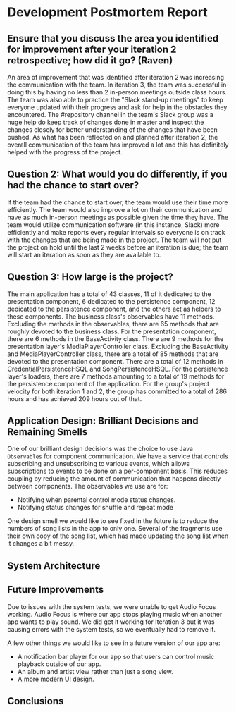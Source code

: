 # Development Postmortem Report

## Ensure that you discuss the area you identified for improvement after your iteration 2 retrospective; how did it go? (Raven)

An area of improvement that was identified after iteration 2 was increasing the communication with the team. In iteration 3, the team was successful in doing this by having no less than 2 in-person meetings outside class hours.
The team was also able to practice the "Slack stand-up meetings" to keep everyone updated with their progress and ask for help in the obstacles they encountered. The #repository channel in the team's Slack group was a huge help
do keep track of changes done in master and inspect the changes closely for better understanding of the changes that have been pushed. As what has been reflected on and planned after iteration 2, the overall communication of the
team has improved a lot and this has definitely helped with the progress of the project.

## Question 2: What would you do differently, if you had the chance to start over?

If the team had the chance to start over, the team would use their time more efficiently. The team would also improve a lot on their communication and have as much in-person meetings
as possible given the time they have. The team would utilize communication software (in this instance, Slack) more efficiently and make reports every regular intervals so everyone is on track with the
changes that are being made in the project. The team will not put the project on hold until the last 2 weeks before an iteration is due; the team will start an iteration as soon as they are available to.

## Question 3: How large is the project?

The main application has a total of 43 classes, 11 of it dedicated to the presentation component, 6 dedicated to the persistence component, 12 dedicated to the persistence component, and the others act as helpers to these
components. The business class's observables have 11 methods. Excluding the methods in the observables, there are 65 methods that are roughly devoted to the business class. For the presentation component, there are 6 methods
in the BaseActivity class. There are 9 methods for the presentation layer's MediaPlayerController class. Excluding the BaseActivity and MediaPlayerController class, there are a total of 85 methods that are devoted to the
presentation component. There are a total of 12 methods in CredentialPersistenceHSQL and SongPersistenceHSQL. For the persistence layer's loaders, there are 7 methods amounting to a total of 19 methods for the persistence component of the application.
For the group's project velocity for both iteration 1 and 2, the group has committed to a total of 286 hours and has achieved 209 hours out of that.

## Application Design: Brilliant Decisions and Remaining Smells

One of our brilliant design decisions was the choice to use Java `Observables` for component communication. We have a service that controls subscribing and unsubscribing to various events, which allows subscriptions to events to be done on a per-component basis. This reduces coupling by reducing the amount of communication that happens directly between components. The observables we use are for:

- Notifying when parental control mode status changes.
- Notifying status changes for shuffle and repeat mode

One design smell we would like to see fixed in the future is to reduce the numbers of song lists in the app to only one. Several of the fragments use their own copy of the song list, which has made updating the song list when it changes a bit messy.

## System Architecture



## Future Improvements

Due to issues with the system tests, we were unable to get Audio Focus working. Audio Focus is where our app stops playing music when another app wants to play sound. We did get it working for Iteration 3 but it was causing errors with the system tests, so we eventually had to remove it.

A few other things we would like to see in a future version of our app are:

- A notification bar player for our app so that users can control music playback outside of our app.
- An album and artist view rather than just a song view.
- A more modern UI design.

## Conclusions





